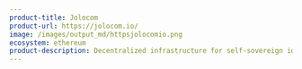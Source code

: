 ```yaml
---
product-title: Jolocom
product-url: https://jolocom.io/
image: /images/output_md/httpsjolocomio.png
ecosystem: ethereum
product-description: Decentralized infrastructure for self-sovereign identity.
---
```

